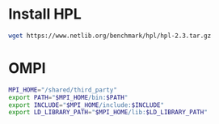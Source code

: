 # Install HPL

```bash
wget https://www.netlib.org/benchmark/hpl/hpl-2.3.tar.gz
```

# OMPI

```bash
MPI_HOME="/shared/third_party"
export PATH="$MPI_HOME/bin:$PATH"
export INCLUDE="$MPI_HOME/include:$INCLUDE"
export LD_LIBRARY_PATH="$MPI_HOME/lib:$LD_LIBRARY_PATH"
```